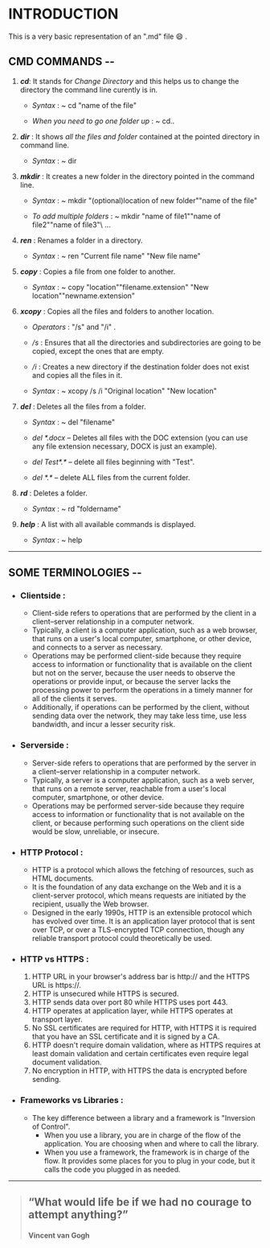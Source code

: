 # INTRODUCTION

This is a very basic representation of an ".md" file :smile: .

## CMD COMMANDS --

1. ***cd***: It stands for *Change Directory* and this helps us to change the directory the command line curently is in.

    - *Syntax* : ~ cd "name of the file"
    
    - *When you need to go one folder up* : ~ cd..

2. ***dir*** : It shows *all the files and folder* contained at the pointed directory in command line.

    - *Syntax* : ~ dir

3. ***mkdir*** : It creates a new folder in the directory pointed in the command line.

    - *Syntax* : ~ mkdir "(optional)location of new folder"\"name of the file"
    
    - *To add multiple folders* : ~ mkdir "name of file1"\"name of file2"\"name of file3"\ ...

4. ***ren*** : Renames a folder in a directory.

    - *Syntax* : ~ ren "Current file name" "New file name"

5. ***copy*** : Copies a file from one folder to another.

    - *Syntax* : ~ copy "location"\"filename.extension" "New location"\"newname.extension"

6. ***xcopy*** : Copies all the files and folders to another location.

    - *Operators* : "/s" and "/i" .

    - */s* : Ensures that all the directories and subdirectories are going to be copied, except the ones that are empty.

    - */i* : Creates a new directory if the destination folder does not exist and copies all the files in it.
    
    - *Syntax* : ~ xcopy /s /i "Original location" "New location"

7. ***del*** : Deletes all the files from a folder.

    - *Syntax* : ~ del "filename"

    - *del \*.docx* – Deletes all files with the DOC extension (you can use any file extension necessary, DOCX is just an example).

    - *del Test\*.\** – delete all files beginning with "Test".
    
    - *del \*.\** – delete ALL files from the current folder.

8. ***rd*** : Deletes a folder.

    - *Syntax* : ~ rd "foldername"

9. ***help*** : A list with all available commands is displayed.

    - *Syntax* : ~ help

---

## SOME TERMINOLOGIES --

- ### Clientside : 
    - Client-side refers to operations that are performed by the client in a client–server relationship in a computer network.
    - Typically, a client is a computer application, such as a web browser, that runs on a user's local computer, smartphone, or other device, and connects to a server as necessary.
    - Operations may be performed client-side because they require access to information or functionality that is available on the client but not on the server, because the user needs to observe the operations or provide input, or because the server lacks the processing power to perform the operations in a timely manner for all of the clients it serves.
    - Additionally, if operations can be performed by the client, without sending data over the network, they may take less time, use less bandwidth, and incur a lesser security risk.

- ### Serverside :
    - Server-side refers to operations that are performed by the server in a client–server relationship in a computer network.
    - Typically, a server is a computer application, such as a web server, that runs on a remote server, reachable from a user's local computer, smartphone, or other device.
    - Operations may be performed server-side because they require access to information or functionality that is not available on the client, or because performing such operations on the client side would be slow, unreliable, or insecure.

- ### HTTP Protocol :
    - HTTP is a protocol which allows the fetching of resources, such as HTML documents. 
    - It is the foundation of any data exchange on the Web and it is a client-server protocol, which means requests are initiated by the recipient, usually the Web browser.
    - Designed in the early 1990s, HTTP is an extensible protocol which has evolved over time. It is an application layer protocol that is sent over TCP, or over a TLS-encrypted TCP connection, though any reliable transport protocol could theoretically be used.

- ### HTTP vs HTTPS :
    1. HTTP URL in your browser's address bar is http:// and the HTTPS URL is https://.
    2. HTTP is unsecured while HTTPS is secured.
    3. HTTP sends data over port 80 while HTTPS uses port 443.
    4. HTTP operates at application layer, while HTTPS operates at transport layer.
    5. No SSL certificates are required for HTTP, with HTTPS it is required that you have an SSL certificate and it is signed by a CA.
    6. HTTP doesn't require domain validation, where as HTTPS requires at least domain validation and certain certificates even require legal document validation.
    7. No encryption in HTTP, with HTTPS the data is encrypted before sending.

- ### Frameworks vs Libraries :
    - The key difference between a library and a framework is "Inversion of Control".
        - When you use a library, you are in charge of the flow of the application. You are choosing when and where to call the library. 
        - When you use a framework, the framework is in charge of the flow. It provides some places for you to plug in your code, but it calls the code you plugged in as needed.

---

> ## “What would life be if we had no courage to attempt anything?”
> #### Vincent van Gogh